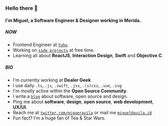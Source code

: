 ### Hello there 👋

#### I'm Miguel, a Software Engineer & Designer working in Merida.

##### NOW

- Frontend Engineer at [`Yuhu`](https://yuhu.mx).
- Working on [`side projects`](https://avila.id/#projects) at free time.
- Learning all about **ReactJS**, **Interaction Design**, **Swift** and **Objective C**.

##### BIO

- I'm currently working at **Dealer Geek**
- I use daily `.ts`, `.js`, `.swift`, `.jsx`, `.(s)css`, `.vue`, `.svg`
- I'm mostly active within the **Open Source Community**.
- I write a [`blog`](https://medium.com/@migueravila) about software, open source and design.
- Ping me about **software**, **design**, **open source**, **web development**, **UX/UI**.
- Reach me at [`twitter.com/migueravila`](https://twitter.com/migueravila) or mail me [`miguel@avila.id`](mailto:miguel@avila.id)
- Fun fact? I'm a huge fan of Tea & Star Wars.
